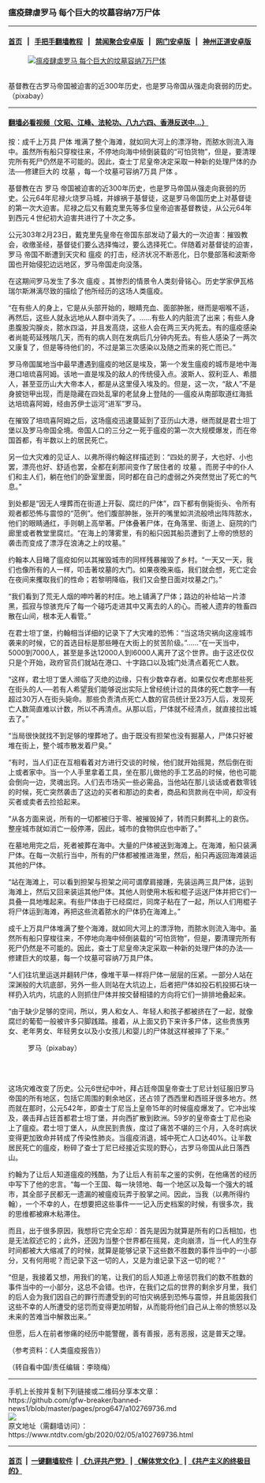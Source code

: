 ### 瘟疫肆虐罗马 每个巨大的坟墓容纳7万尸体
------------------------

#### [首页](https://github.com/gfw-breaker/banned-news1/blob/master/README.md) &nbsp;&nbsp;|&nbsp;&nbsp; [手把手翻墙教程](https://github.com/gfw-breaker/guides/wiki) &nbsp;&nbsp;|&nbsp;&nbsp; [禁闻聚合安卓版](https://github.com/gfw-breaker/bn-android) &nbsp;&nbsp;|&nbsp;&nbsp; [网门安卓版](https://github.com/oGate2/oGate) &nbsp;&nbsp;|&nbsp;&nbsp; [神州正道安卓版](https://github.com/SzzdOgate/update) 



<div><div class="featured_image">
 <a href="https://i.ntdtv.com/assets/uploads/2020/02/2020-02-05_152910.jpg" target="_blank">
  <figure>
   <img alt="瘟疫肆虐罗马 每个巨大的坟墓容纳7万尸体" src="https://i.ntdtv.com/assets/uploads/2020/02/2020-02-05_152910-800x450.jpg"/>
  </figure><br/>
 </a>
 <span class="caption">
  基督教在古罗马帝国被迫害的近300年历史，也是罗马帝国从强走向衰弱的历史。（pixabay）
 </span>
</div>
</div><hr/>

#### [翻墙必看视频（文昭、江峰、法轮功、八九六四、香港反送中...）](http://167.172.214.107/home.html)

<div><div class="post_content" itemprop="articleBody">
 <p>
  按：成千上万具
  <ok href="https://www.ntdtv.com/gb/尸体.htm">
   尸体
  </ok>
  堆满了整个海滩，就如同大河上的漂浮物，而脓水则流入海中。虽然所有船只穿梭往来，不停地向海中倾倒装载的“可怕货物”，但是，要清理完所有死尸仍然是不可能的。因此，查士丁尼皇帝决定采取一种新的处理尸体的办法──修建巨大的
  <ok href="https://www.ntdtv.com/gb/坟墓.htm">
   坟墓
  </ok>
  ，每一个坟墓可容纳7万具
  <ok href="https://www.ntdtv.com/gb/尸体.htm">
   尸体
  </ok>
  。
 </p>
 <p>
  基督教在古
  <ok href="https://www.ntdtv.com/gb/罗马.htm">
   罗马
  </ok>
  帝国被迫害的近300年历史，也是罗马帝国从强走向衰弱的历史。公元64年尼禄火烧罗马城，并嫁祸于基督徒，这是罗马帝国历史上对基督徒的第一次大迫害。尼禄之后又有戴克里先等多位皇帝迫害基督教徒，从公元64年到西元４世纪初大迫害共进行了十次之多。
 </p>
 <p>
  公元303年2月23日，戴克里先皇帝在帝国东部发动了最大的一次迫害：摧毁教会，收缴圣经，基督徒们要么选择悔过，要么选择死亡。伴随着对基督徒的迫害，
  <ok href="https://www.ntdtv.com/gb/罗马.htm">
   罗马
  </ok>
  帝国不断遭到天灾和
  <ok href="https://www.ntdtv.com/gb/瘟疫.htm">
   瘟疫
  </ok>
  的打击，经济状况不断恶化，日尔曼部落和波斯帝国也开始侵犯边远地区，罗马帝国走向没落。
 </p>
 <p>
  在这期间罗马发生了多次
  <ok href="https://www.ntdtv.com/gb/瘟疫.htm">
   瘟疫
  </ok>
  。其惨烈的情景令人类刻骨铭心。历史学家伊瓦格瑞尔斯淋漓尽致的描绘了他所经历的这场人类瘟疫。
 </p>
 <p>
  “在有些人的身上，它是从头部开始的，眼睛充血、面部肿胀，继而是咽喉不适，再然后，这些人就永远地从人群中消失了。……有些人的内脏流了出来；有些人身患腹股沟腺炎，脓水四溢，并且发高烧，这些人会在两三天内死去。有的瘟疫感染者尚能苟延残喘几天，而有的病人则在发病后几分钟内死去。有些人感染了一两次又康复了，但是等待他们的，不过是第三次感染以及随之而来的死亡而已。”
 </p>
 <p>
  罗马帝国属地当中最早遭遇到瘟疫的地区是埃及，第一个发生瘟疫的城市是地中海港口培琉喜阿姆。该地一直是埃及的敌人的传统侵入点。波斯人、叙利亚人、希腊人，甚至亚历山大大帝本人，都是从这里侵入埃及的。但是，这一次，“敌人”不是身披铠甲出现，而是隐藏在四处乱窜的老鼠身上登陆的──瘟疫从南部取道红海抵达培琉喜阿姆，经由苏伊士运河“进军”罗马。
 </p>
 <p>
  在摧毁了培琉喜阿姆之后，这场瘟疫迅速蔓延到了亚历山大港，继而就是君士坦丁堡以及罗马帝国全境。帝国人口的三分之一死于瘟疫的第一次大规模爆发，而在帝国首都，有半数以上的居民死亡。
 </p>
 <p>
  另一位大灾难的见证人、以弗所得约翰这样描述到：“四处的房子，大也好、小也罢，漂亮也好、舒适也罢，全都在刹那间变作了居住者的
  <ok href="https://www.ntdtv.com/gb/坟墓.htm">
   坟墓
  </ok>
  。而房子中的仆人们和主人们，躺在他们的卧室里面，同时都在自己的虚弱之外突然觉出了死亡的气息。”
 </p>
 <p>
  到处都是“因无人埋葬而在街道上开裂、腐烂的尸体”，四下都有倒毙街头、令所有观者都恐怖与震惊的“范例”。他们腹部肿胀，张开的嘴里如洪流般喷出阵阵脓水，他们的眼睛通红，手则朝上高举著。尸体叠著尸体，在角落里、街道上、庭院的门廊里或者教堂里腐烂。“在海上的薄雾里，有的船只因其船员遭到了上帝的愤怒的袭击而变成了漂浮在浪涛之上的坟墓。”
 </p>
 <p>
  约翰本人目睹了瘟疫如何以其摧毁城市的同样残暴摧毁了乡村。“一天又一天，我们也像所有的人一样，叩击著坟墓的大门。如果夜晚来临，我们就会想，死亡定会在夜间来攫取我们的性命；若黎明降临，我们又会整日面对坟墓之门。”
 </p>
 <p>
  “我们看到了荒无人烟的呻吟著的村庄。地上铺满了尸体；路边的补给站一片漆黑，孤寂与惊骇充斥了每一个碰巧走进其中又离去的人的心。而被人遗弃的牲畜四散在山间，根本无人看管。”
 </p>
 <p>
  在君士坦丁堡，约翰相当详细的记录下了大灾难的恐怖：“当这场灾祸向这座城市袭来的时候，它的首选目标是那些睡在大街上的贫苦阶级。”……“在一天当中，5000到7000人，甚至是多达12000人到l6000人离开了这个世界。由于这还仅仅只是个开始，政府官员们就站在港口、十字路口以及城门处清点着死亡人数。
 </p>
 <p>
  “这样，君士坦丁堡人濒临了灭绝的边缘，只有少数幸存者。如果仅仅考虑那些死在街头的人──若有人希望我们能够说出实际上曾经统计过的具体的死亡数字──有超过30万人在街头毙命。那些负责清点死亡人数的官员统计至23万人后，发现死亡人数简直难以计数，所以不再清点。从那以后，尸体就不经清点，就直接拉出城去了。”
 </p>
 <p>
  “当局很快就找不到足够的埋葬地了。由于既没有担架也没有掘墓人，尸体只好被堆在街上，整个城市散发着尸臭。”
 </p>
 <p>
  “有时，当人们正在互相看着对方进行交谈的时候，他们就开始摇晃，然后倒在街上或者家中。当一个人手里拿着工具，坐在那儿做他的手工艺品的时候，他也可能会倒向一边，灵魂出窍。人们去市场买一些必需品，当他站在那儿谈话或者数零钱的时候，死亡突然袭击了这边的买者和那边的卖者，商品和货款尚在中间，却没有买者或卖者去捡拾起来。
 </p>
 <p>
  “从各方面来说，所有的一切都被归于零、被摧毁掉了，转而只剩葬礼上的哀伤。整座城市就如消亡一般停滞，因此，城市的食物供应也中断了。”
 </p>
 <p>
  在墓地用完之后，死者被葬在海中。大量的尸体被送到海滩上。在海滩，船只装满尸体。在每一次航行当中，所有的尸体都被推进海里，然后，船只再返回海滩装运其他的尸体。
 </p>
 <p>
  “站在海滩上，可以看到担架与担架之间可谓摩肩接踵，先装运两三具尸体，运到海滩上，然后又回来装运其他尸体。其他人则使用木板和棍子运送尸体并把它们一具叠一具地堆起来。有些尸体由于已经腐烂，同席子粘在了一起，所以人们用棍子将尸体运到海滩，再把这些流着脓水的尸体扔在海滩上。”
 </p>
 <p>
  成千上万具尸体堆满了整个海滩，就如同大河上的漂浮物，而脓水则流入海中。虽然所有船只穿梭往来，不停地向海中倾倒装载的“可怕货物”，但是，要清理完所有死尸仍然是不可能的。因此，查士丁尼皇帝决定采取一种新的处理尸体的办法──修建巨大的坟墓，每一个坟墓可容纳7万具尸体。
 </p>
 <p>
  “人们往坑里运送并翻转尸体，像堆干草一样将尸体一层层的压紧。一部分人站在深渊般的大坑底部，另外一些人则站在大坑边上，后者把尸体如投石机投掷石块一样扔入坑内，坑底的人则抓住尸体并按交替相错的方向将它们一排排地叠起来。
 </p>
 <p>
  “由于缺少足够的空间，所以，男人和女人、年轻人和孩子都被挤在了一起，就像腐烂的葡萄一般被许多只脚践踏。接着，从上面又扔下来许多尸体，这些贵族男女、老年男女、年轻男女以及小女孩儿和婴儿的尸体就这样被摔了下来。”
 </p>
 <figure class="wp-caption alignnone" id="attachment_102769746" style="width: 600px">
  <img alt="" class="size-medium wp-image-102769746" src="https://i.ntdtv.com/assets/uploads/2020/02/2020-01-30_141344-600x327.jpg">
   <br/><figcaption class="wp-caption-text">
    罗马（pixabay）
   </figcaption><br/>
  </img>
 </figure><br/>
 <p>
  这场灾难改变了历史。公元6世纪中叶，拜占廷帝国皇帝查士丁尼计划征服旧罗马帝国的所有地区，包括它周围的剩余地区，还占领了西西里和西班牙很多地方。然而就在那时，公元542年，即查士丁尼当上皇帝15年的时候瘟疫爆发了。它冲出埃及，袭击拜占廷首都君士坦丁堡，并向西扩散到欧洲。59岁的皇帝查士丁尼也染上了瘟疫。君士坦丁堡人，从庶民到贵族，度过了痛苦不堪的三个月，入冬时病状变得更加致命并转成了传染性肺炎。当瘟疫消退，城中死亡人口达40%。让半数居民死亡的瘟疫，粉碎了查士丁尼已经接近实现的野心，古罗马帝国从此日落西山。
 </p>
 <p>
  约翰为了让后人知道瘟疫的残酷，为了让后人有前车之鉴的实例，在他痛苦的经历中写下了他的忠言。“每一个王国、每一块领地、每一个地区以及每一个强大的城市，其全部子民都无一遗漏的被瘟疫玩弄于股掌之间。因此，当我（以弗所得约翰），一个不幸的人，在想要把这些事件一一记入历史档案的时候，有很多次，我的思维都被麻木粘滞住。
 </p>
 <p>
  而且，出于很多原因，我想将它完全忘却：首先是因为就算是所有的口舌相加，也是无法叙述它的；此外，还因为当整个世界都在摇晃，走向崩溃，当一代人的生存时间都被大大缩减了的时候，就算是能够记录下这些数不胜数的事件当中的一小部分，又有何用呢？而记录下这一切的人，又是为谁记录下这一切的呢？”
 </p>
 <p>
  “但是，我接着又想，用我们的笔，让我们的后人知道上帝惩罚我们的数不胜数的事件当中的一小部分，这总不会错。也许，在我们之后的世界的剩余岁月里，我们的后人会为我们因自己的罪行而遭受到的可怕灾祸感到恐怖与震惊，并且能因我们这些不幸的人所遭受的惩罚而变得更加明智，从而能将他们自己从上帝的愤怒以及未来的苦难当中解救出来。”
 </p>
 <p>
  但愿，后人在前者惨痛的经历中能警醒，善有善报，恶有恶报，这是普天之理。
 </p>
 <p>
  （参考资料：《人类瘟疫报告》）
 </p>
 <p>
  （转自看中国/责任编辑：李晓梅）
 </p>
 <div class="single_ad">
 </div>
</div>
</div>
<hr/>
手机上长按并复制下列链接或二维码分享本文章：<br/>
https://github.com/gfw-breaker/banned-news1/blob/master/pages/prog647/a102769736.md <br/>
<a href='https://github.com/gfw-breaker/banned-news1/blob/master/pages/prog647/a102769736.md'><img src='https://github.com/gfw-breaker/banned-news1/blob/master/pages/prog647/a102769736.md.png'/></a> <br/>
原文地址（需翻墙访问）：https://www.ntdtv.com/gb/2020/02/05/a102769736.html


------------------------
#### [首页](https://github.com/gfw-breaker/banned-news1/blob/master/README.md) &nbsp;|&nbsp; [一键翻墙软件](https://github.com/gfw-breaker/nogfw/blob/master/README.md) &nbsp;| [《九评共产党》](https://github.com/gfw-breaker/9ping.md/blob/master/README.md#九评之一评共产党是什么) | [《解体党文化》](https://github.com/gfw-breaker/jtdwh.md/blob/master/README.md) | [《共产主义的终极目的》](https://github.com/gfw-breaker/gczydzjmd.md/blob/master/README.md)


<img src='http://gfw-breaker.win/banned-news/pages/prog647/a102769736.md' width='0px' height='0px'/>